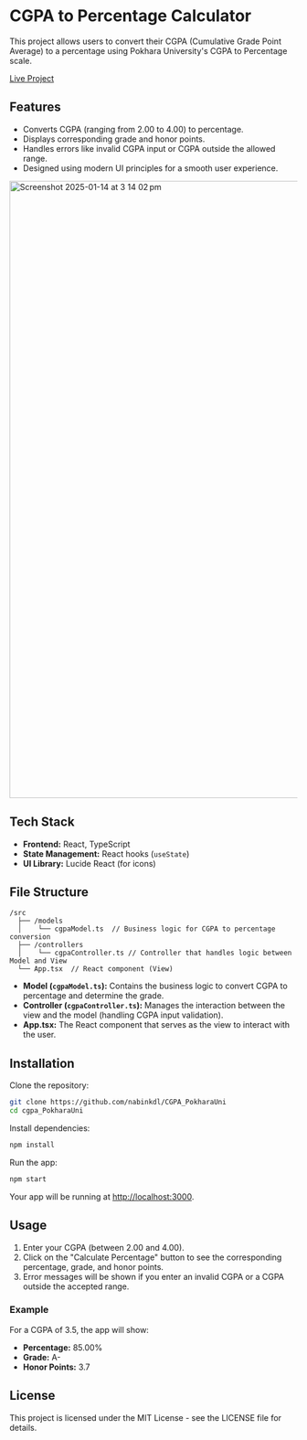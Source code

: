 
# CGPA to Percentage Calculator

This project allows users to convert their CGPA (Cumulative Grade Point Average) to a percentage using Pokhara University's CGPA to Percentage scale.

[Live Project](https://pu-cgpa.nabinkdl.com/)

## Features
- Converts CGPA (ranging from 2.00 to 4.00) to percentage.
- Displays corresponding grade and honor points.
- Handles errors like invalid CGPA input or CGPA outside the allowed range.
- Designed using modern UI principles for a smooth user experience.

<img width="1080" alt="Screenshot 2025-01-14 at 3 14 02 pm" src="https://github.com/user-attachments/assets/1979a637-e3df-4626-9f5e-16f39634e01b" />


## Tech Stack
- **Frontend:** React, TypeScript
- **State Management:** React hooks (`useState`)
- **UI Library:** Lucide React (for icons)

## File Structure

```
/src
  ├── /models
  │    └── cgpaModel.ts  // Business logic for CGPA to percentage conversion
  ├── /controllers
  │    └── cgpaController.ts // Controller that handles logic between Model and View
  └── App.tsx  // React component (View)
```

- **Model (`cgpaModel.ts`):** Contains the business logic to convert CGPA to percentage and determine the grade.
- **Controller (`cgpaController.ts`):** Manages the interaction between the view and the model (handling CGPA input validation).
- **App.tsx:** The React component that serves as the view to interact with the user.

## Installation

Clone the repository:

```bash
git clone https://github.com/nabinkdl/CGPA_PokharaUni
cd cgpa_PokharaUni
```

Install dependencies:

```bash
npm install
```

Run the app:

```bash
npm start
```

Your app will be running at [http://localhost:3000](http://localhost:3000).

## Usage
1. Enter your CGPA (between 2.00 and 4.00).
2. Click on the "Calculate Percentage" button to see the corresponding percentage, grade, and honor points.
3. Error messages will be shown if you enter an invalid CGPA or a CGPA outside the accepted range.

### Example
For a CGPA of 3.5, the app will show:
- **Percentage:** 85.00%
- **Grade:** A-
- **Honor Points:** 3.7

## License
This project is licensed under the MIT License - see the LICENSE file for details.
